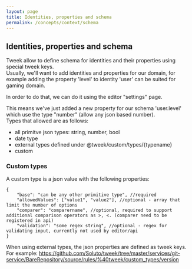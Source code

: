 ```yaml
---
layout: page
title: Identities, properties and schema
permalink: /concepts/context/schema
---
```


## Identities, properties and schema

Tweek allow to define schema for identities and their properties using special tweek keys.  
Usually, we'll want to add identities and properties for our domain, for example adding the property 'level' to identity 'user'
can be suited for gaming domain.

In order to do that, we can do it using the editor "settings" page.

This means we've just added a new property for our schema 'user.level' which use the type "number" (allow any json based number).    
Types that allowed are as follows:
- all primitve json types: string, number, bool
- date type
- external types defined under @tweek/custom/types/{typename}
- custom

### Custom types
A custom type is a json value with the following properties:
```
{
    "base": "can be any other primitive type", //required
    "allowedValues": ["value1", "value2"], //optional - array that limit the number of options
    "comparer": "comparername", //optional, required to support additional comparison operators as >, <. (comparer need to be registered in api)
    "validation": "some regex string", //optional - regex for validating input, currently not used by editor/api
}
```


When using external types, the json properties are defined as tweek keys.
For example: https://github.com/Soluto/tweek/tree/master/services/git-service/BareRepository/source/rules/%40tweek/custom_types/version
